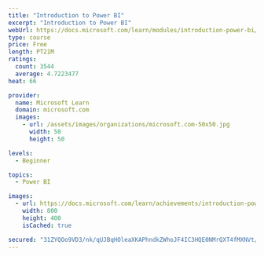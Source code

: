 ```yaml
---
title: "Introduction to Power BI"
excerpt: "Introduction to Power BI"
webUrl: https://docs.microsoft.com/learn/modules/introduction-power-bi/
type: course
price: Free
length: PT21M
ratings:
  count: 3544
  average: 4.7223477
heat: 66

provider:
  name: Microsoft Learn
  domain: microsoft.com
  images:
    - url: /assets/images/organizations/microsoft.com-50x50.jpg
      width: 50
      height: 50

levels:
  - Beginner

topics:
  - Power BI

images:
  - url: https://docs.microsoft.com/learn/achievements/introduction-power-bi-social.png
    width: 800
    height: 400
    isCached: true

secured: "31ZYQOo9VD3/nk/qUJBqHOleaXKAPhndkZWhoJF4IC3HQE0NMrQXT4fMXNVt/tzy9BNlPXPez4PqhX7O21DdeC/GHlN1MO2qJpYfzeX4GVtP0vOH0eZqe6IlsfpbO8FH/C1FXAnVeSnwOb46sQWs78c/MkxPSQaIEHKwW4LoKKXUTeRHgWEGCMgYIcCm2BdT1h6g/y5hd4aev2Qjrmlnn12SAXThRGj0NJUERy/TB1nphhsUlubpz/tFta8Ln/twlE7CM8LAA5RxkkPAj1QIrrCUAZoL/qkcv6vKbHrFFuD3heUjB7G8usreY/ebPt8Peyld+wuAto5XRFC9NCBwgQuVngxoT0XEXZu1YWGLDWeTv1cb/UuiStP8VJpXHoMtc2FpqlyNBdoVECDAWwQE9zo7+wQHvb1HVRZPSrCcnHE=;fB0NYLDGrjhFMzLdCJNddw=="
---
```


